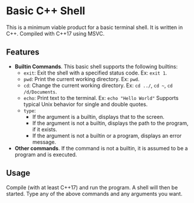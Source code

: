 # Basic C++ Shell

This is a minimum viable product for a basic terminal shell. It is written in C++.
Compiled with C++17 using MSVC.

## Features

- **Builtin Commands**. This basic shell supports the following builtins:
    - `exit`: Exit the shell with a specified status code. Ex: `exit 1`.
    - `pwd`: Print the current working directory. Ex: `pwd`.
	- `cd`: Change the current working directory. Ex: `cd ../`, `cd ~`, `cd /d/Documents`.
    - `echo`: Print text to the terminal. Ex: `echo "Hello World"` Supports typical Unix behavior for single and double quotes.
	- `type`: 
        - If the argument is a builtin, displays that to the screen.
		- If the argument is not a builtin, displays the path to the program, if it exists.
		- If the argument is not a builtin or a program, displays an error message.
- **Other commands**. If the command is not a builtin, it is assumed to be a program and is executed.

## Usage

Compile (with at least C++17) and run the program. A shell will then be started. Type any of the above commands and any arguments you want.
